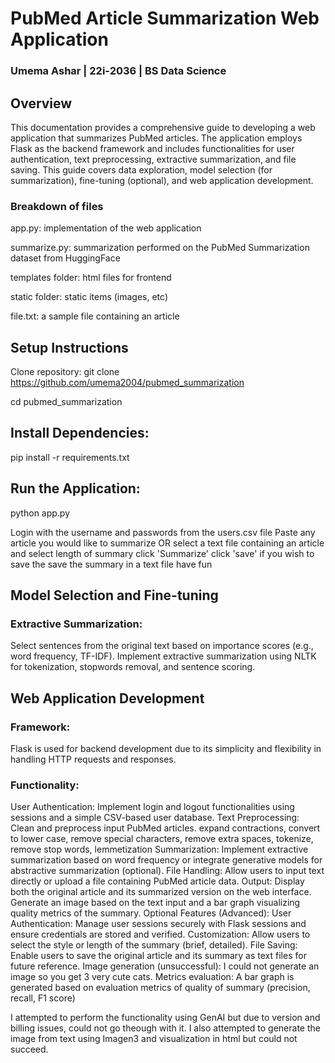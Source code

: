 # PubMed Article Summarization Web Application
### Umema Ashar | 22i-2036 | BS Data Science 

## Overview
This documentation provides a comprehensive guide to developing a web application that summarizes PubMed articles. The application employs Flask as the backend framework and includes functionalities for user authentication, text preprocessing, extractive summarization, and file saving. This guide covers data exploration, model selection (for summarization), fine-tuning (optional), and web application development.

### Breakdown of files
app.py: implementation of the web application

summarize.py: summarization performed on the PubMed Summarization dataset from HuggingFace

templates folder: html files for frontend

static folder: static items (images, etc)

file.txt: a sample file containing an article

## Setup Instructions
Clone repository:
git clone https://github.com/umema2004/pubmed_summarization

cd pubmed_summarization

## Install Dependencies:
pip install -r requirements.txt

## Run the Application:
python app.py

Login with the username and passwords from the users.csv file
Paste any article you would like to summarize OR select a text file containing an article and select length of summary
click 'Summarize'
click 'save' if you wish to save the save the summary in a text file
have fun

## Model Selection and Fine-tuning
### Extractive Summarization: 
Select sentences from the original text based on importance scores (e.g., word frequency, TF-IDF).
Implement extractive summarization using NLTK for tokenization, stopwords removal, and sentence scoring.

## Web Application Development
### Framework:
Flask is used for backend development due to its simplicity and flexibility in handling HTTP requests and responses.

### Functionality:
User Authentication: Implement login and logout functionalities using sessions and a simple CSV-based user database.
Text Preprocessing: Clean and preprocess input PubMed articles. expand contractions, convert to lower case, remove special characters, remove extra spaces, tokenize, remove stop words, lemmetization
Summarization: Implement extractive summarization based on word frequency or integrate generative models for abstractive summarization (optional).
File Handling: Allow users to input text directly or upload a file containing PubMed article data.
Output: Display both the original article and its summarized version on the web interface. Generate an image based on the text input and a bar graph visualizing quality metrics of the summary.
Optional Features (Advanced):
User Authentication: Manage user sessions securely with Flask sessions and ensure credentials are stored and verified.
Customization: Allow users to select the style or length of the summary (brief, detailed).
File Saving: Enable users to save the original article and its summary as text files for future reference.
Image generation (unsuccessful): I could not generate an image so you get 3 very cute cats.
Metrics evaluation: A bar graph is generated based on evaluation metrics of quality of summary (precision, recall, F1 score)

I attempted to perform the functionality using GenAI but due to version and billing issues, could not go theough with it.
I also attempted to generate the image from text using Imagen3 and visualization in html but could not succeed.

